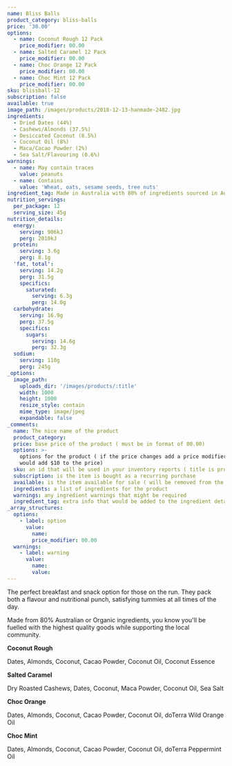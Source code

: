 ```yaml
---
name: Bliss Balls
product_category: bliss-balls
price: '30.00'
options:
  - name: Coconut Rough 12 Pack
    price_modifier: 00.00
  - name: Salted Caramel 12 Pack
    price_modifier: 00.00
  - name: Choc Orange 12 Pack
    price_modifier: 00.00
  - name: Choc Mint 12 Pack
    price_modifier: 00.00
sku: blissball-12
subscription: false
available: true
image_path: /images/products/2018-12-13-hanmade-2482.jpg
ingredients:
  - Dried Dates (44%)
  - Cashews/Almonds (37.5%)
  - Desiccated Coconut (8.5%)
  - Coconut Oil (8%)
  - Maca/Cacao Powder (2%)
  - Sea Salt/Flavouring (0.6%)
warnings:
  - name: May contain traces
    value: peanuts
  - name: Contains
    value: 'Wheat, oats, sesame seeds, tree nuts'
ingredient_tag: Made in Australia with 80% of ingredients sourced in Australia
nutrition_servings:
  per_package: 12
  serving_size: 45g
nutrition_details:
  energy:
    serving: 906kJ
    perg: 2010kJ
  protein:
    serving: 3.6g
    perg: 8.1g
  'fat, total':
    serving: 14.2g
    perg: 31.5g
    specifics:
      saturated:
        serving: 6.3g
        perg: 14.0g
  carbohydrate:
    serving: 16.9g
    perg: 37.5g
    specifics:
      sugars:
        serving: 14.6g
        perg: 32.3g
  sodium:
    serving: 110g
    perg: 245g
_options:
  image_path:
    uploads_dir: '/images/products/:title'
    width: 1000
    height: 1000
    resize_style: contain
    mime_type: image/jpeg
    expandable: false
_comments:
  name: The nice name of the product
  product_category:
  price: base price of the product ( must be in format of 00.00)
  options: >-
    options for the product ( if the price changes add a price modifier +10.00
    would add $10 to the price)
  sku: an id that will be used in your inventory reports ( title is probably good )
  subscription: is the item is bought as a recurring purchase
  available: is the item available for sale ( will be removed from the site )
  ingredients: a list of ingredients for the product
  warnings: any ingredient warnings that might be required
  ingredient_tag: extra info that would be added to the ingredient details
_array_structures:
  options:
    - label: option
      value:
        name:
        price_modifier: 00.00
  warnings:
    - label: warning
      value:
        name:
        value:
---
```


The perfect breakfast and snack option for those on the run. They pack both a flavour and nutritional punch, satisfying tummies at all times of the day.&nbsp;

Made from 80% Australian or Organic ingredients, you know you'll be fuelled with the highest quality goods while supporting the local community.&nbsp;

**Coconut Rough**

Dates, Almonds, Coconut, Cacao Powder, Coconut Oil, Coconut Essence

**Salted Caramel**

Dry Roasted Cashews, Dates, Coconut, Maca Powder, Coconut Oil, Sea Salt

**Choc Orange**

Dates, Almonds, Coconut, Cacao Powder, Coconut Oil, doTerra Wild Orange Oil

**Choc Mint**

Dates, Almonds, Coconut, Cacao Powder, Coconut Oil, doTerra Peppermint Oil
